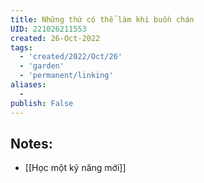 ```yaml
---
title: Những thứ có thể làm khi buồn chán
UID: 221026211553
created: 26-Oct-2022
tags:
  - 'created/2022/Oct/26'
  - 'garden'
  - 'permanent/linking'
aliases:
  - 
publish: False
---
```

## Notes:

- [[Học một kỹ năng mới]]
 
